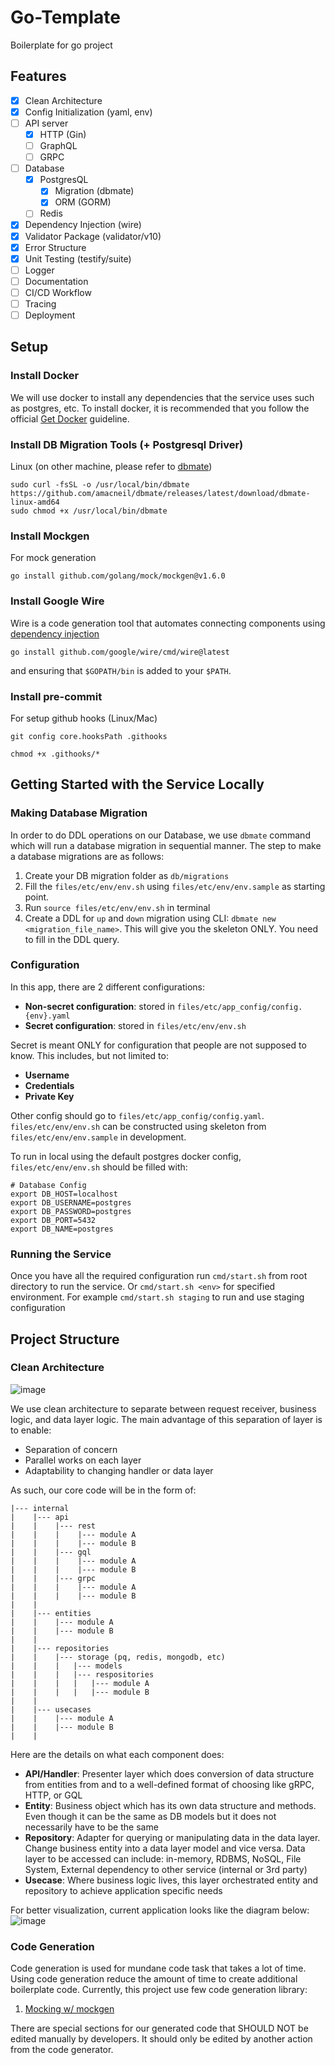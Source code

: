 # Go-Template

Boilerplate for go project

## Features

- [x] Clean Architecture
- [x] Config Initialization (yaml, env)
- [ ] API server
  - [x] HTTP (Gin)
  - [ ] GraphQL
  - [ ] GRPC
- [ ] Database
  - [x] PostgresQL
    - [x] Migration (dbmate)
    - [x] ORM (GORM)
  - [ ] Redis
- [x] Dependency Injection (wire)
- [x] Validator Package (validator/v10)
- [x] Error Structure
- [x] Unit Testing (testify/suite)
- [ ] Logger
- [ ] Documentation
- [ ] CI/CD Workflow
- [ ] Tracing
- [ ] Deployment

## Setup

### Install Docker

We will use docker to install any dependencies that the service uses such as postgres, etc. To install docker, it is recommended that you follow the official [Get Docker](https://docs.docker.com/get-docker/) guideline.

### Install DB Migration Tools (+ Postgresql Driver)

Linux (on other machine, please refer to [dbmate](https://github.com/amacneil/dbmate))

```
sudo curl -fsSL -o /usr/local/bin/dbmate https://github.com/amacneil/dbmate/releases/latest/download/dbmate-linux-amd64
sudo chmod +x /usr/local/bin/dbmate
```

### Install Mockgen

For mock generation

```
go install github.com/golang/mock/mockgen@v1.6.0
```

### Install Google Wire

Wire is a code generation tool that automates connecting components using [dependency injection](https://en.wikipedia.org/wiki/Dependency_injection)

```
go install github.com/google/wire/cmd/wire@latest
```

and ensuring that `$GOPATH/bin` is added to your `$PATH`.

### Install pre-commit

For setup github hooks (Linux/Mac)

```
git config core.hooksPath .githooks

chmod +x .githooks/*
```

## Getting Started with the Service Locally

### Making Database Migration

In order to do DDL operations on our Database, we use `dbmate` command which will run a database migration in sequential manner. The step
to make a database migrations are as follows:

1. Create your DB migration folder as `db/migrations`
2. Fill the `files/etc/env/env.sh` using `files/etc/env/env.sample` as starting point.
3. Run `source files/etc/env/env.sh` in terminal
4. Create a DDL for `up` and `down` migration using CLI: `dbmate new <migration_file_name>`. This will give you the skeleton ONLY. You need to fill in the DDL query.

### Configuration

In this app, there are 2 different configurations:

- **Non-secret configuration**: stored in `files/etc/app_config/config.{env}.yaml`
- **Secret configuration**: stored in `files/etc/env/env.sh`

Secret is meant ONLY for configuration that people are not supposed to know. This includes, but not limited to:

- **Username**
- **Credentials**
- **Private Key**

Other config should go to `files/etc/app_config/config.yaml`. `files/etc/env/env.sh` can be constructed using skeleton from `files/etc/env/env.sample` in development.

To run in local using the default postgres docker config, `files/etc/env/env.sh` should be filled with:

```
# Database Config
export DB_HOST=localhost
export DB_USERNAME=postgres
export DB_PASSWORD=postgres
export DB_PORT=5432
export DB_NAME=postgres
```

### Running the Service

Once you have all the required configuration run `cmd/start.sh` from root directory to run the service. Or `cmd/start.sh <env>` for specified environment.
For example `cmd/start.sh staging` to run and use staging configuration

## Project Structure

### Clean Architecture

![image](https://user-images.githubusercontent.com/102520846/172805794-7bc613ec-30d3-4898-8a5f-144ce3bb5b74.png)

We use clean architecture to separate between request receiver, business logic, and data layer logic. The main advantage of this separation of layer is to enable:

- Separation of concern
- Parallel works on each layer
- Adaptability to changing handler or data layer

As such, our core code will be in the form of:

```
|--- internal
|    |--- api
|    |    |--- rest
|    |    |    |--- module A
|    |    |    |--- module B
|    |    |--- gql
|    |    |    |--- module A
|    |    |    |--- module B
|    |    |--- grpc
|    |    |    |--- module A
|    |    |    |--- module B
|    |
|    |--- entities
|    |    |--- module A
|    |    |--- module B
|    |
|    |--- repositories
|    |    |--- storage (pq, redis, mongodb, etc)
|    |    |   |--- models
|    |    |   |--- respositories
|    |    |   |   |--- module A
|    |    |   |   |--- module B
|    |
|    |--- usecases
|    |    |--- module A
|    |    |--- module B
|    |
```

Here are the details on what each component does:

- **API/Handler**: Presenter layer which does conversion of data structure from entities from and to a well-defined format of choosing like gRPC, HTTP, or GQL
- **Entity**: Business object which has its own data structure and methods. Even though it can be the same as DB models but it does not necessarily have to be the same
- **Repository**: Adapter for querying or manipulating data in the data layer. Change business entity into a data layer model and vice versa. Data layer to be accessed can include: in-memory, RDBMS, NoSQL, File System, External dependency to other service (internal or 3rd party)
- **Usecase**: Where business logic lives, this layer orchestrated entity and repository to achieve application specific needs

For better visualization, current application looks like the diagram below:
![image](https://user-images.githubusercontent.com/102520846/178428592-301e1626-f699-4d36-bb4d-269388cded07.png)

### Code Generation

Code generation is used for mundane code task that takes a lot of time. Using code generation reduce the amount of time to create additional boilerplate code. Currently, this project use few code generation library:

1. [Mocking w/ mockgen](https://github.com/golang/mock)

There are special sections for our generated code that SHOULD NOT be edited manually by developers. It should only be edited by another action from the code generator.
